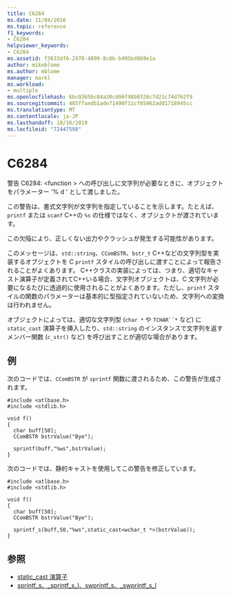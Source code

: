 ```yaml
---
title: C6284
ms.date: 11/04/2016
ms.topic: reference
f1_keywords:
- C6284
helpviewer_keywords:
- C6284
ms.assetid: f3633df6-2978-4899-8c0b-b495bd869e1a
author: mikeblome
ms.author: mblome
manager: markl
ms.workload:
- multiple
ms.openlocfilehash: 6bc0365bc84a30cd06f98b0326c7d21c74d762f9
ms.sourcegitcommit: 485ffaedb1ade71490f11cf05962add1718945cc
ms.translationtype: MT
ms.contentlocale: ja-JP
ms.lasthandoff: 10/16/2019
ms.locfileid: "72447598"
---
```

# <a name="c6284"></a>C6284
警告 C6284: \<function > への呼び出しに文字列が必要なときに、オブジェクトをパラメーター '% d ' として渡しました。

 この警告は、書式文字列が文字列を指定していることを示します。たとえば、`printf` または `scanf` C++の `%s` の仕様ではなく、オブジェクトが渡されています。

 この欠陥により、正しくない出力やクラッシュが発生する可能性があります。

 このメッセージは、`std::string`、`CComBSTR`、`bstr_t` C++などの文字列型を実装するオブジェクトを C `printf` スタイルの呼び出しに渡すことによって報告されることがよくあります。 C++クラスの実装によっては、つまり、適切なキャスト演算子が定義されてC++いる場合、文字列オブジェクトは、C 文字列が必要になるたびに透過的に使用されることがよくあります。ただし、`printf` スタイルの関数のパラメーターは基本的に型指定されていないため、文字列への変換は行われません。

 オブジェクトによっては、適切な文字列型 (`char *` や `TCHAR``*` など) に `static_cast` 演算子を挿入したり、`std::string` のインスタンスで文字列を返すメンバー関数 (`c_str()` など) を呼び出すことが適切な場合があります。

## <a name="example"></a>例
 次のコードでは、`CComBSTR` が `sprintf` 関数に渡されるため、この警告が生成されます。

```
#include <atlbase.h>
#include <stdlib.h>

void f()
{
  char buff[50];
  CComBSTR bstrValue("Bye");

  sprintf(buff,"%ws",bstrValue);
}
```

 次のコードでは、静的キャストを使用してこの警告を修正しています。

```
#include <atlbase.h>
#include <stdlib.h>

void f()
{
  char buff[50];
  CComBSTR bstrValue("Bye");

  sprintf_s(buff,50,"%ws",static_cast<wchar_t *>(bstrValue));
}
```

## <a name="see-also"></a>参照

- [static_cast 演算子](/cpp/cpp/static-cast-operator)
- [sprintf_s、_sprintf_s_l、swprintf_s、_swprintf_s_l](/cpp/c-runtime-library/reference/sprintf-s-sprintf-s-l-swprintf-s-swprintf-s-l)
